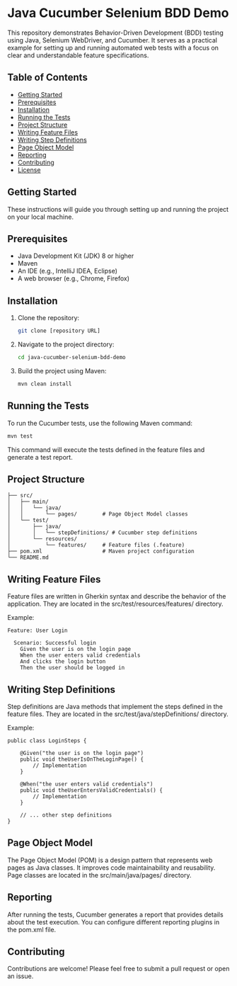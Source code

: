 # Java Cucumber Selenium BDD Demo

This repository demonstrates Behavior-Driven Development (BDD) testing using Java, Selenium WebDriver, and Cucumber. It serves as a practical example for setting up and running automated web tests with a focus on clear and understandable feature specifications.

## Table of Contents

* [Getting Started](#getting-started)
* [Prerequisites](#prerequisites)
* [Installation](#installation)
* [Running the Tests](#running-the-tests)
* [Project Structure](#project-structure)
* [Writing Feature Files](#writing-feature-files)
* [Writing Step Definitions](#writing-step-definitions)
* [Page Object Model](#page-object-model)
* [Reporting](#reporting)
* [Contributing](#contributing)
* [License](#license)

## Getting Started

These instructions will guide you through setting up and running the project on your local machine.

## Prerequisites

* Java Development Kit (JDK) 8 or higher
* Maven
* An IDE (e.g., IntelliJ IDEA, Eclipse)
* A web browser (e.g., Chrome, Firefox)

## Installation

1.  Clone the repository:

    ```bash
    git clone [repository URL]
    ```

2.  Navigate to the project directory:

    ```bash
    cd java-cucumber-selenium-bdd-demo
    ```

3.  Build the project using Maven:

    ```bash
    mvn clean install
    ```

## Running the Tests

To run the Cucumber tests, use the following Maven command:

```bash
mvn test
```

This command will execute the tests defined in the feature files and generate a test report.

## Project Structure

```java-cucumber-selenium-bdd-demo/
├── src/
│   ├── main/
│   │   └── java/
│   │       └── pages/        # Page Object Model classes
│   └── test/
│       ├── java/
│       │   └── stepDefinitions/ # Cucumber step definitions
│       └── resources/
│           └── features/     # Feature files (.feature)
├── pom.xml                   # Maven project configuration
└── README.md
```

## Writing Feature Files
Feature files are written in Gherkin syntax and describe the behavior of the application. They are located in the src/test/resources/features/ directory.

Example:

```
Feature: User Login

  Scenario: Successful login
    Given the user is on the login page
    When the user enters valid credentials
    And clicks the login button
    Then the user should be logged in
```

## Writing Step Definitions
Step definitions are Java methods that implement the steps defined in the feature files. They are located in the src/test/java/stepDefinitions/ directory.

Example:
```
public class LoginSteps {

    @Given("the user is on the login page")
    public void theUserIsOnTheLoginPage() {
        // Implementation
    }

    @When("the user enters valid credentials")
    public void theUserEntersValidCredentials() {
        // Implementation
    }

    // ... other step definitions
}
```

## Page Object Model
The Page Object Model (POM) is a design pattern that represents web pages as Java classes. It improves code maintainability and reusability. Page classes are located in the src/main/java/pages/ directory.

## Reporting
After running the tests, Cucumber generates a report that provides details about the test execution. You can configure different reporting plugins in the pom.xml file.

## Contributing

Contributions are welcome! Please feel free to submit a pull request or open an issue.
